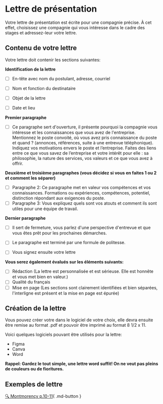 
# Lettre de présentation

Votre lettre de présentation est écrite pour une compagnie précise. À cet effet, choisissez une compagnie qui vous intéresse dans le cadre des stages et adressez-leur votre lettre. 

## Contenu de votre lettre   

Votre lettre doit contenir les sections suivantes:     

**Identification de la lettre**

- [ ] En-tête avec nom du postulant, adresse, courriel
- [ ] Nom et fonction du destinataire
- [ ] Objet de la lettre
- [ ] Date et lieu

  
**Premier paragraphe**    

- [ ] Ce paragraphe sert d'ouverture, il présente pourquoi la compagnie vous intéresse et les connaissances que vous avez de l'entreprise. Mentionnez le poste convoité, où vous avez pris connaissance du poste et quand ? (annonces, références, suite à une entrevue téléphonique). Indiquez vos motivations envers le poste et l’entreprise. Faites des liens entre ce que vous savez de l’entreprise et votre intérêt pour elle : sa philosophie, la nature des services, vos valeurs et ce que vous avez à offrir. 

**Deuxième et troisième paragraphes (vous décidez si vous en faites 1 ou 2 et comment les séparer)**    

- [ ] Paragraphe 2: Ce paragraphe met en valeur vos compétences et vos connaissances. Formations ou expériences, compétences, potentiel, distinction répondant aux exigences du poste.
- [ ] Paragraphe 3: Vous expliquez quels sont vos atouts et comment ils sont utiles pour une équipe de travail.

**Dernier paragraphe**    

- [ ] Il sert de fermeture, vous parlez d'une perspective d'entrevue et que vous êtes prêt pour les prochaines démarches.
- [ ] Le paragraphe est terminé par une formule de politesse.
- [ ] Vous signez ensuite votre lettre


**Vous serez également évalués sur les éléments suivants:**     

- [ ] Rédaction (La lettre est personnalisée et est sérieuse. Elle est honnête et vous met bien en valeur.)
- [ ] Qualité du français
- [ ] Mise en page (Les sections sont clairement identifiées et bien séparées, l'interligne est présent et la mise en page est épurée)

## Création de la lettre
Vous pouvez créer votre dans le logiciel de votre choix, elle devra ensuite être remise au format .pdf et pouvoir être imprimé au format 8 1/2 x 11. 

Voici quelques logiciels pouvant être utilisés pour la lettre:     

- Figma
- Canva
- Word
  
**Rappel: Gardez le tout simple, une lettre word suffit! On ne veut pas pleins de couleurs ou de fioritures.**

## Exemples de lettre
[🔍 Montmorency p.10-11](https://www.cmontmorency.qc.ca/wp-content/uploads/2023/11/Petit-guide-de-recherche-demploi.pdf){ .md-button }      





